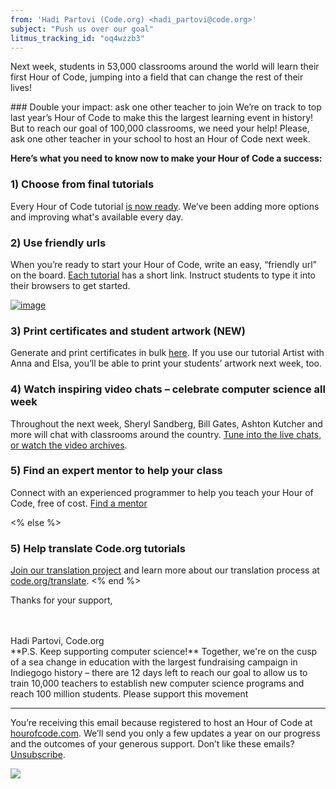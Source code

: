 ```yaml
---
from: 'Hadi Partovi (Code.org) <hadi_partovi@code.org>'
subject: "Push us over our goal"
litmus_tracking_id: "oq4wzzb3"
---
```


Next week, students in 53,000 classrooms around the world will learn their first Hour of Code, jumping into a field that can change the rest of their lives!

<if not whole school>
### Double your impact: ask one other teacher to join
We’re on track to top last year’s Hour of Code to make this the largest learning event in history! But to reach our goal of 100,000 classrooms, we need your help! Please, ask one other teacher in your school to host an Hour of Code next week.
<end>

**Here’s what you need to know now to make your Hour of Code a success:**

### 1) Choose from final tutorials
Every Hour of Code tutorial [is now ready](https://code.org/learn). We’ve been adding more options and improving what's available every day.

### 2) Use friendly urls
When you’re ready to start your Hour of Code, write an easy, “friendly url” on the board. [Each tutorial](https://code.org/learn) has a short link. Instruct students to type it into their browsers to get started. 

[![image](https://code.org/images/fit-600/friendly-url.png)](https://code.org/learn)

### 3) Print certificates and student artwork (NEW)
Generate and print certificates in bulk [here](https://code.org/certificates). If you use our tutorial Artist with Anna and Elsa, you’ll be able to print your students’ artwork next week, too.

### 4) Watch inspiring video chats – celebrate computer science all week
Throughout the next week, Sheryl Sandberg, Bill Gates, Ashton Kutcher and more will chat with classrooms around the country. [Tune into the live chats, or watch the video archives](http://hourofcode.com/us/prizes#video_chat). 

<if US and Canada>

### 5) Find an expert mentor to help your class
Connect with an experienced programmer to help you teach your Hour of Code, free of cost. [Find a mentor](https://www.codementor.io/hourofcode)

<% else %> 

### 5) Help translate Code.org tutorials
[Join our translation project](https://crowdin.com/project/codeorg/invite) and learn more about our translation process at [code.org/translate](https://code.org/translate).
<% end %> 

Thanks for your support,



<br/>
<br/>
Hadi Partovi, Code.org

<br/>
**P.S. Keep supporting computer science!**
Together, we're on the cusp of a sea change in education with the largest fundraising campaign in Indiegogo history – there are 12 days left to reach our goal to allow us to train 10,000 teachers to establish new computer science programs and reach 100 million students. Please support this movement
<br/>
<hr/>

You’re receiving this email because registered to host an Hour of Code at [hourofcode.com](http://hourofcode.com/). We’ll send you only a few updates a year on our progress and the outcomes of your generous support. Don’t like these emails? [Unsubscribe](<%= unsubscribe_link %>).

![](<%= tracking_pixel %>)

